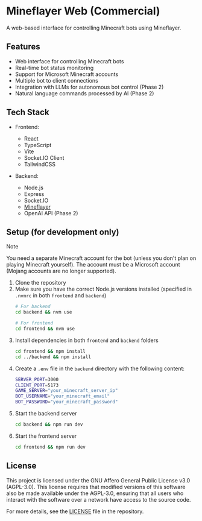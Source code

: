 # Mineflayer Web (Commercial)

A web-based interface for controlling Minecraft bots using Mineflayer.

## Features

- Web interface for controlling Minecraft bots
- Real-time bot status monitoring
- Support for Microsoft Minecraft accounts
- Multiple bot to client connections
- Integration with LLMs for autonomous bot control (Phase 2)
- Natural language commands processed by AI (Phase 2)

## Tech Stack

- Frontend:
  - React
  - TypeScript
  - Vite
  - Socket\.IO Client
  - TailwindCSS
  
- Backend:
  - Node.js
  - Express
  - Socket\.IO
  - [Mineflayer](https://github.com/PrismarineJS/mineflayer)
  - OpenAI API (Phase 2)

## Setup (for development only)

> [!NOTE]
> You need a separate Minecraft account for the bot (unless you don't plan on playing Minecraft yourself). The account must be a Microsoft account (Mojang accounts are no longer supported).


1. Clone the repository
2. Make sure you have the correct Node.js versions installed (specified in `.nvmrc` in both `frontend` and `backend`)
   ```bash
   # For backend
   cd backend && nvm use

   # For frontend 
   cd frontend && nvm use
   ```
3. Install dependencies in both `frontend` and `backend` folders
   ```bash
   cd frontend && npm install
   cd ../backend && npm install
   ```
4. Create a `.env` file in the `backend` directory with the following content:
   ```bash
   SERVER_PORT=3000
   CLIENT_PORT=5173
   GAME_SERVER="your_minecraft_server_ip"
   BOT_USERNAME="your_minecraft_email"
   BOT_PASSWORD="your_minecraft_password"
   ```
5. Start the backend server
   ```bash
   cd backend && npm run dev
   ```
6. Start the frontend server
   ```bash
   cd frontend && npm run dev
   ```


## License

This project is licensed under the GNU Affero General Public License v3.0 (AGPL-3.0). This license requires that modified versions of this software also be made available under the AGPL-3.0, ensuring that all users who interact with the software over a network have access to the source code.

For more details, see the [LICENSE](LICENSE) file in the repository.
